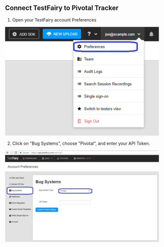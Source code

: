## Connect TestFairy to Pivotal Tracker

1. Open your TestFairy account Preferences

![Menu](/img/bug-tracking/jira-cloud-1.png)

2. Click on "Bug Systems", choose "Pivotal", and enter your API Token.

![JIRA-setup](/img/bug-tracking/pivotal.png)
